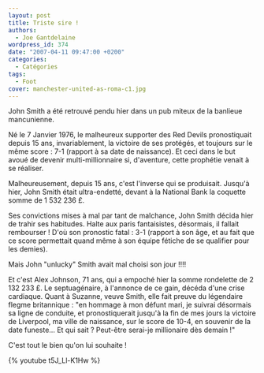 ```yaml
---
layout: post
title: Triste sire !
authors:
  - Joe Gantdelaine
wordpress_id: 374
date: "2007-04-11 09:47:00 +0200"
categories:
  - Catégories
tags:
  - Foot
cover: manchester-united-as-roma-c1.jpg
---
```


John Smith a été retrouvé pendu hier dans un pub miteux de la banlieue
mancunienne.

Né le 7 Janvier 1976, le malheureux supporter des Red Devils pronostiquait
depuis 15 ans, invariablement, la victoire de ses protégés, et toujours sur le
même score : 7-1 (rapport à sa date de naissance). Et ceci dans le but avoué de
devenir multi-millionnaire si, d'aventure, cette prophétie venait à se réaliser.

Malheureusement, depuis 15 ans, c'est l'inverse qui se produisait. Jusqu'à hier,
John Smith était ultra-endetté, devant à la National Bank la coquette somme de
1 532 236 £.

Ses convictions mises à mal par tant de malchance, John Smith décida hier de
trahir ses habitudes. Halte aux paris fantaisistes, désormais, il fallait
rembourser ! D'où son pronostic fatal : 3-1 (rapport à son âge, et au fait que
ce score permettait quand même à son équipe fétiche de se qualifier pour les
demies).

Mais John "unlucky" Smith avait mal choisi son jour !!!!

Et c'est Alex Johnson, 71 ans, qui a empoché hier la somme rondelette de 2 132
233 £. Le septuagénaire, à l'annonce de ce gain, décéda d'une crise cardiaque.
Quant à Suzanne, veuve Smith, elle fait preuve du légendaire flegme
britannique : "en hommage à mon défunt mari, je suivrai désormais sa ligne de
conduite, et pronostiquerait jusqu'à la fin de mes jours la victoire de
Liverpool, ma ville de naissance, sur le score de 10-4, en souvenir de la date
funeste… Et qui sait ? Peut-être serai-je millionaire dès demain !"

C'est tout le bien qu'on lui souhaite !

{% youtube t5J_Ll-K1Hw %}
